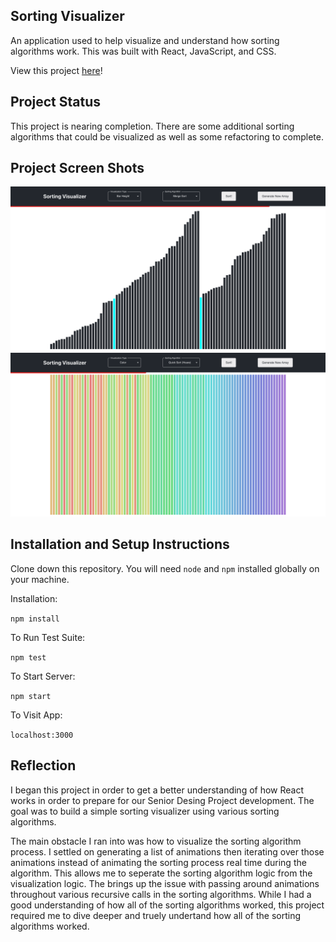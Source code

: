 ## Sorting Visualizer

An application used to help visualize and understand how sorting algorithms work. This was built with React, JavaScript, and CSS.

View this project [here](https://andresruiz01.github.io/sorting-visualizer/)!

## Project Status

This project is nearing completion. There are some additional sorting algorithms that could be visualized as well as some refactoring to complete.

## Project Screen Shots

![Bar Height Visualization](images/bar_height_merge_sort.png)
![Color Visualization](images/color_quick_sort_hoare.png)

## Installation and Setup Instructions

Clone down this repository. You will need `node` and `npm` installed globally on your machine.  

Installation:

`npm install`  

To Run Test Suite:  

`npm test` 

To Start Server:

`npm start`  

To Visit App:

`localhost:3000`  

## Reflection

I began this project in order to get a better understanding of how React works in order to prepare for our Senior Desing Project development. The goal was to build a simple sorting visualizer using various sorting algorithms. 

The main obstacle I ran into was how to visualize the sorting algorithm process. I settled on generating a list of animations then iterating over those animations instead of animating the sorting process real time during the algorithm. This allows me to seperate the sorting algorithm logic from the visualization logic. The brings up the issue with passing around animations throughout various recursive calls in the sorting algorithms. While I had a good understanding of how all of the sorting algorithms worked, this project required me to dive deeper and truely undertand how all of the sorting algorithms worked. 
